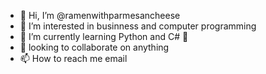 - 👋 Hi, I’m @ramenwithparmesancheese
- 👀 I’m interested in businness and computer programming
- 🐍 I’m currently learning Python and C# 👾
- 🍻 looking to collaborate on anything
- 📫 How to reach me email

<!---
ramenwithparmesancheese/ramenwithparmesancheese is a ✨ special ✨ repository because its `README.md` (this file) appears on your GitHub profile.
You can click the Preview link to take a look at your changes.
--->
